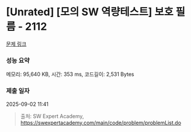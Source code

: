 # [Unrated] [모의 SW 역량테스트] 보호 필름 - 2112 

[문제 링크](https://swexpertacademy.com/main/code/problem/problemDetail.do?contestProbId=AV5V1SYKAaUDFAWu) 

### 성능 요약

메모리: 95,640 KB, 시간: 353 ms, 코드길이: 2,531 Bytes

### 제출 일자

2025-09-02 11:41



> 출처: SW Expert Academy, https://swexpertacademy.com/main/code/problem/problemList.do